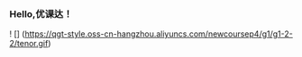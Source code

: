 ### Hello,优课达！
! [] (https://qgt-style.oss-cn-hangzhou.aliyuncs.com/newcoursep4/g1/g1-2-2/tenor.gif)
